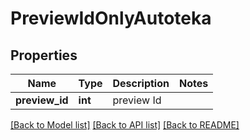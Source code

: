 # PreviewIdOnlyAutoteka

## Properties
Name | Type | Description | Notes
------------ | ------------- | ------------- | -------------
**preview_id** | **int** | preview Id | 

[[Back to Model list]](../../README.md#documentation-for-models) [[Back to API list]](../../README.md#documentation-for-api-endpoints) [[Back to README]](../../README.md)

